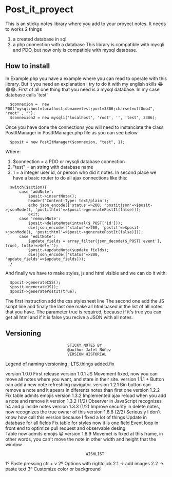 # Post_it_proyect

This is an sticky notes library where you add to your proyect notes. It needs to works 2 things
  1. a created database in sql
  2. a php connection with a database
This library is compatible with mysqli and PDO, but now only is compatible with mysql database.

## How to install

In Example.php you have a example where you can read to operate with this library. But it you
need an explanation I try to do it with my english skills 😂😂😂. First of all one thing that
you need is a mysql database. In my case database calls 'test'

```
  $connexion =  new PDO("mysql:host=localhost;dbname=test;port=3306;charset=utf8mb4", "root" , "");
  $connexion2 = new mysqli('localhost', 'root', '', 'test', 3306);
```

Once you have done the connections you will need to instanciate the class PostItManager in PostItManager.php
file as you can see below

```
  $posit = new PostItManager($connexion, "test", 1);
```

Where:
  1.  $connection = a PDO or mysqli database connection
  2.  "test" = an string with database name
  3.  1 = a integer user id, or person who did it notes.
In second place we have a basic router to do all ajax connections like this:

```
  switch($action){
      case 'addNote':
          $posit->insertNote();
          header('Content-Type: text/plain');
          echo json_encode(['status'=>200, 'postitjson'=>$posit->jsonMode(), 'postithtml'=>$posit->generatePostIt(false)]);
          exit;
      case 'removeNote':
          $posit->deleteNote(intval($_POST['id']));
          die(json_encode(['status'=>200, 'postit'=>$posit->jsonMode(), 'postithtml'=>$posit->generatePostIt(false)]));
      case 'editNote':
          $update_fields = array_filter(json_decode($_POST['event'], true), fn($e)=>$e!='');
          $posit->updateNote($update_fields);
          die(json_encode(['status'=>200, 'update_fields'=>$update_fields]));
  }
```

And finally we have to make styles, js and html visible and we can do it with:

```
  $posit->generateCSS();
  $posit->generateJS();
  $posit->generatePostIt(true);
```

The first instruction add the css stylesheet line
The second one add the JS script line
and finaly the last one make all html based in the list of all notes that you have. The parameter true is required, because if 
it's true you can get all html and if it is false you recive a JSON with all notes.

## Versioning



                               STICKY NOTES BY 
                               @author Jafet Núñez  
                               VERSION HISTORIAL
                               
 Legend of naming versioning : LTS.things added.fix            
                                   
  version 1.0.0
       First release
  version 1.0.1
       JS Movement fixed, now you can move all notes where you want, and stare in
       their site.
  version 1.1.1
       + Button can add a new note refreshing navigator.
  version 1.2.1
       Bin button can remove a note and it apears in diferents notes than first one
  version 1.2.2
       Fix table admits emojis
  version 1.3.2
       Implemented ajax reload when you add a note and remove it
  version 1.3.2 (1/2)
       Observer in JavaScript recognizes h4 and p inside notes
  version 1.3.3 (1/2)
       Improve security in delete notes, now recognizes the true owner of this
  version 1.8.8 (2/2)
       Seriously I don't know how call this version because I fixed a lot of things
       Update in database for all fields
       Fix table for styles now it is one field
       Event loop in front end to optimize pull request and observable desing    
       Table now admits emojis 😀
  version 1.8.9 
       Movemet is fixed at this frame, in other words, you can't move the note in other 
       width and height that the window
  
                                       WISHLIST
  
   1º Paste pressing ctr + v 
   2º Options with rightclick
       2.1 -> add images
       2.2 -> paste text
   3º Customize color or background    
